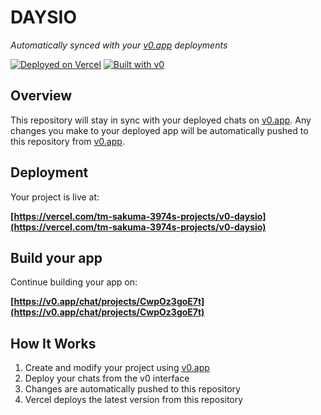 # DAYSIO

*Automatically synced with your [v0.app](https://v0.app) deployments*

[![Deployed on Vercel](https://img.shields.io/badge/Deployed%20on-Vercel-black?style=for-the-badge&logo=vercel)](https://vercel.com/tm-sakuma-3974s-projects/v0-daysio)
[![Built with v0](https://img.shields.io/badge/Built%20with-v0.app-black?style=for-the-badge)](https://v0.app/chat/projects/CwpOz3goE7t)

## Overview

This repository will stay in sync with your deployed chats on [v0.app](https://v0.app).
Any changes you make to your deployed app will be automatically pushed to this repository from [v0.app](https://v0.app).

## Deployment

Your project is live at:

**[https://vercel.com/tm-sakuma-3974s-projects/v0-daysio](https://vercel.com/tm-sakuma-3974s-projects/v0-daysio)**

## Build your app

Continue building your app on:

**[https://v0.app/chat/projects/CwpOz3goE7t](https://v0.app/chat/projects/CwpOz3goE7t)**

## How It Works

1. Create and modify your project using [v0.app](https://v0.app)
2. Deploy your chats from the v0 interface
3. Changes are automatically pushed to this repository
4. Vercel deploys the latest version from this repository